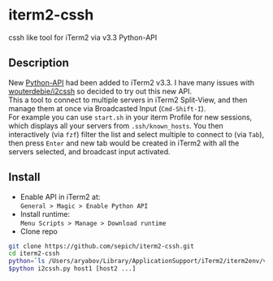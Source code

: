# iterm2-cssh
cssh like tool for iTerm2 via v3.3 Python-API

## Description
New [Python-API](https://iterm2.com/python-api/) had been added to iTerm2 v3.3. I have many issues with [wouterdebie/i2cssh](https://github.com/wouterdebie/i2cssh) so decided to try out this new API.  
This a tool to connect to multiple servers in iTerm2 Split-View, and then manage them at once via Broadcasted Input (`Cmd-Shift-I`).   
For example you can use `start.sh` in your iterm Profile for new sessions, which displays all your servers from `.ssh/known_hosts`. You then interactively (via `fzf`) filter the list and select multiple to connect to (via `Tab`), then press `Enter` and new tab would be created in iTerm2 with all the servers selected, and broadcast input activated.

## Install
 - Enable API in iTerm2 at:  
`General > Magic > Enable Python API`
 - Install runtime:  
`Menu Scripts > Manage > Download runtime`
 - Clone repo
```bash
git clone https://github.com/sepich/iterm2-cssh.git
cd iterm2-cssh
python=`ls /Users/aryabov/Library/ApplicationSupport/iTerm2/iterm2env/versions/*/bin/python | cut -d' ' -f1`
$python i2cssh.py host1 [host2 ...]
```